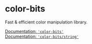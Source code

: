 # color-bits

Fast & efficient color manipulation library.

[Documentation: `'color-bits'`](./docs/README.md)  
[Documentation: `'color-bits/string'`](./docs/string/README.md)  
